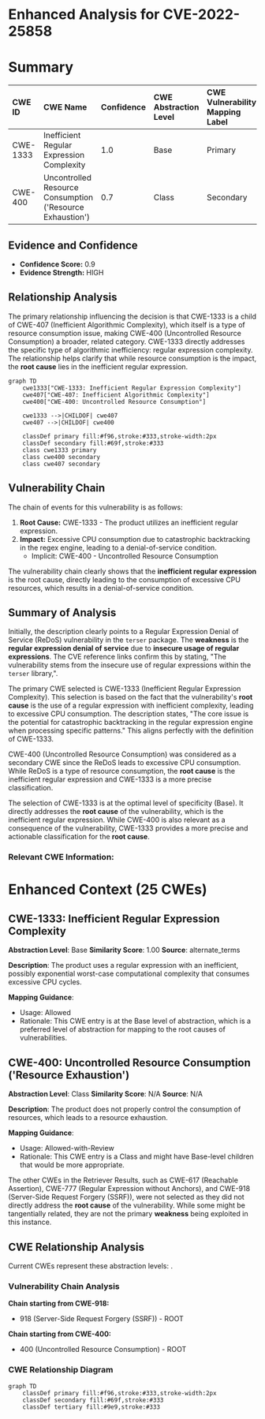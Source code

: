 # Enhanced Analysis for CVE-2022-25858

# Summary
| CWE ID  | CWE Name                                                           | Confidence | CWE Abstraction Level | CWE Vulnerability Mapping Label | CWE-Vulnerability Mapping Notes |
| :-------- | :----------------------------------------------------------------- | :--------- | :-------------------- | :------------------------------ | :------------------------------ |
| CWE-1333 | Inefficient Regular Expression Complexity                         | 1.0        | Base                  | Primary                         | Allowed                       |
| CWE-400 | Uncontrolled Resource Consumption ('Resource Exhaustion')   | 0.7        | Class                   | Secondary                      | Allowed-with-Review         |

## Evidence and Confidence

*   **Confidence Score:** 0.9
*   **Evidence Strength:** HIGH

## Relationship Analysis
The primary relationship influencing the decision is that CWE-1333 is a child of CWE-407 (Inefficient Algorithmic Complexity), which itself is a type of resource consumption issue, making CWE-400 (Uncontrolled Resource Consumption) a broader, related category. CWE-1333 directly addresses the specific type of algorithmic inefficiency: regular expression complexity. The relationship helps clarify that while resource consumption is the impact, the **root cause** lies in the inefficient regular expression.

```mermaid
graph TD
    cwe1333["CWE-1333: Inefficient Regular Expression Complexity"]
    cwe407["CWE-407: Inefficient Algorithmic Complexity"]
    cwe400["CWE-400: Uncontrolled Resource Consumption"]
    
    cwe1333 -->|CHILDOF| cwe407
    cwe407 -->|CHILDOF| cwe400

    classDef primary fill:#f96,stroke:#333,stroke-width:2px
    classDef secondary fill:#69f,stroke:#333
    class cwe1333 primary
    class cwe400 secondary
    class cwe407 secondary
```

## Vulnerability Chain
The chain of events for this vulnerability is as follows:

1.  **Root Cause:** CWE-1333 - The product utilizes an inefficient regular expression.
2.  **Impact:** Excessive CPU consumption due to catastrophic backtracking in the regex engine, leading to a denial-of-service condition.
    *   Implicit: CWE-400 - Uncontrolled Resource Consumption

The vulnerability chain clearly shows that the **inefficient regular expression** is the root cause, directly leading to the consumption of excessive CPU resources, which results in a denial-of-service condition.

## Summary of Analysis
Initially, the description clearly points to a Regular Expression Denial of Service (ReDoS) vulnerability in the `terser` package. The **weakness** is the **regular expression denial of service** due to **insecure usage of regular expressions**. The CVE reference links confirm this by stating, "The vulnerability stems from the insecure use of regular expressions within the `terser` library,".

The primary CWE selected is CWE-1333 (Inefficient Regular Expression Complexity). This selection is based on the fact that the vulnerability's **root cause** is the use of a regular expression with inefficient complexity, leading to excessive CPU consumption. The description states, "The core issue is the potential for catastrophic backtracking in the regular expression engine when processing specific patterns." This aligns perfectly with the definition of CWE-1333.

CWE-400 (Uncontrolled Resource Consumption) was considered as a secondary CWE since the ReDoS leads to excessive CPU consumption. While ReDoS is a type of resource consumption, the **root cause** is the inefficient regular expression and CWE-1333 is a more precise classification.

The selection of CWE-1333 is at the optimal level of specificity (Base). It directly addresses the **root cause** of the vulnerability, which is the inefficient regular expression. While CWE-400 is also relevant as a consequence of the vulnerability, CWE-1333 provides a more precise and actionable classification for the **root cause**.
### Relevant CWE Information:

# Enhanced Context (25 CWEs)

## CWE-1333: Inefficient Regular Expression Complexity
**Abstraction Level**: Base
**Similarity Score**: 1.00
**Source**: alternate_terms

**Description**:
The product uses a regular expression with an inefficient, possibly exponential worst-case computational complexity that consumes excessive CPU cycles.

**Mapping Guidance**:
- Usage: Allowed
- Rationale: This CWE entry is at the Base level of abstraction, which is a preferred level of abstraction for mapping to the root causes of vulnerabilities.

## CWE-400: Uncontrolled Resource Consumption ('Resource Exhaustion')
**Abstraction Level**: Class
**Similarity Score**: N/A
**Source**: N/A

**Description**:
The product does not properly control the consumption of resources, which leads to a resource exhaustion.

**Mapping Guidance**:
- Usage: Allowed-with-Review
- Rationale: This CWE entry is a Class and might have Base-level children that would be more appropriate.

The other CWEs in the Retriever Results, such as CWE-617 (Reachable Assertion), CWE-777 (Regular Expression without Anchors), and CWE-918 (Server-Side Request Forgery (SSRF)), were not selected as they did not directly address the **root cause** of the vulnerability. While some might be tangentially related, they are not the primary **weakness** being exploited in this instance.


## CWE Relationship Analysis

Current CWEs represent these abstraction levels: .


### Vulnerability Chain Analysis

**Chain starting from CWE-918:**
- 918 (Server-Side Request Forgery (SSRF)) - ROOT


**Chain starting from CWE-400:**
- 400 (Uncontrolled Resource Consumption) - ROOT



### CWE Relationship Diagram

```mermaid
graph TD
    classDef primary fill:#f96,stroke:#333,stroke-width:2px
    classDef secondary fill:#69f,stroke:#333
    classDef tertiary fill:#9e9,stroke:#333
```